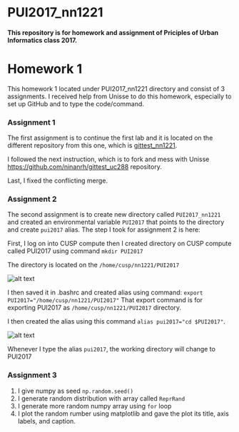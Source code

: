 # PUI2017_nn1221
#### This repository is for homework and assignment of Priciples of Urban Informatics class 2017.


# Homework 1

This homework 1 located under PUI2017_nn1221 directory and consist of 3 assignments. 
I received help from Unisse to do this homework, especially to set up GitHub and to type the code/command.

### Assignment 1
The first assignment is to continue the first lab and it is located on the different repository from this one, which is 
[gittest_nn1221](https://github.com/ninanrh/gittest_nn1221). 

I followed the next instruction, which is to fork and mess with Unisse https://github.com/ninanrh/gittest_uc288 repository.

Last, I fixed the conflicting merge.

### Assignment 2
The second assignment is to create new directory called `PUI2017_nn1221` and created an environmental variable `PUI2017` that points to the directory and create `pui2017` alias. The step I took for assignment 2 is here:

First, I log on into CUSP compute then I created directory on CUSP compute called PUI2017 using command 
`mkdir PUI2017`

The directory is located on the `/home/cusp/nn1221/PUI2017`

![alt text](https://raw.githubusercontent.com/ninanrh/PUI2017_nn1221/master/directory.png)


I then saved it in .bashrc and created alias using command:
`export PUI2017="/home/cusp/nn1221/PUI2017"`
That export command is for exporting PUI2017 as `/home/cusp/nn1221/PUI2017` directory.

I then created the alias using this command `alias pui2017="cd $PUI2017"`.

![alt text](https://raw.githubusercontent.com/ninanrh/PUI2017_nn1221/master/bashprofile.png)

Whenever I type the alias `pui2017`, the working directory will change to PUI2017

### Assignment 3

1. I give numpy as seed `np.random.seed()` 
2. I generate random distribution with array called `ReprRand` 
3. I generate more random numpy array using `for` loop
4. I plot the random rumber using matplotlib and gave the plot its title, axis labels, and caption.
